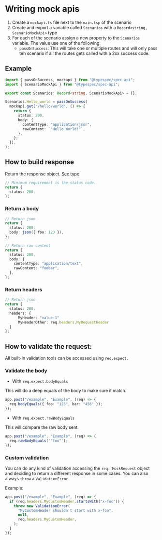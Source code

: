 # Writing mock apis

1. Create a `mockapi.ts` file next to the `main.tsp` of the scenario
2. Create and export a variable called `Scenarios` with a `Record<string, ScenarioMockApi>` type
3. For each of the scenario assign a new property to the `Scenarios` variable. The value use one of the following:
   - `passOnSuccess`: This will take one or multiple routes and will only pass teh scenario if all the routes gets called with a 2xx success code.

## Example

```ts
import { passOnSuccess, mockapi } from "@typespec/spec-api";
import { ScenarioMockApi } from "@typespec/spec-api";

export const Scenarios: Record<string, ScenarioMockApi> = {};

Scenarios.Hello_world = passOnSuccess(
  mockapi.get("/hello/world", () => {
    return {
      status: 200,
      body: {
        contentType: "application/json",
        rawContent: `"Hello World!"`,
      },
    };
  }),
);
```

## How to build response

Return the response object. [See type](../../spec-api/src/types.ts)

```ts
// Minimum requirement is the status code.
return {
  status: 200,
};
```

### Return a body

```ts
// Return json
return {
  status: 200,
  body: json({ foo: 123 }),
};

// Return raw content
return {
  status: 200,
  body: {
    contentType: "application/text",
    rawContent: "foobar",
  },
};
```

### Return headers

```ts
// Return json
return {
  status: 200,
  headers: {
      MyHeader: "value-1"
      MyHeaderOther: req.headers.MyRequestHeader
  }
};

```

## How to validate the request:

All built-in validation tools can be accessed using `req.expect.`

### Validate the body

- With `req.expect.bodyEquals`

This will do a deep equals of the body to make sure it match.

```ts
app.post("/example", "Example", (req) => {
  req.bodyEquals({ foo: "123", bar: "456" });
});
```

- With `req.expect.rawBodyEquals`

This will compare the raw body sent.

```ts
app.post("/example", "Example", (req) => {
  req.rawBodyEquals('"foo"');
});
```

### Custom validation

You can do any kind of validation accessing the `req: MockRequest` object and deciding to return a different response in some cases.
You can also always `throw` a `ValidationError`

Example:

```ts
app.post("/example", "Example", (req) => {
  if (req.headers.MyCustomHeader.startsWith("x-foo")) {
    throw new ValidationError(
      "MyCustomHeader shouldn't start with x-foo",
      null,
      req.headers.MyCustomHeader,
    );
  }
});
```
